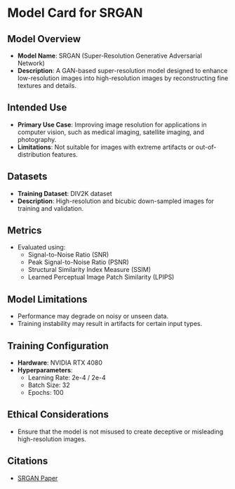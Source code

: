 # Model Card for SRGAN

## Model Overview
- **Model Name**: SRGAN (Super-Resolution Generative Adversarial Network)
- **Description**: A GAN-based super-resolution model designed to enhance low-resolution images into high-resolution images by reconstructing fine textures and details.

## Intended Use
- **Primary Use Case**: Improving image resolution for applications in computer vision, such as medical imaging, satellite imaging, and photography.
- **Limitations**: Not suitable for images with extreme artifacts or out-of-distribution features.

## Datasets
- **Training Dataset**: DIV2K dataset
- **Description**: High-resolution and bicubic down-sampled images for training and validation.

## Metrics
- Evaluated using:
  - Signal-to-Noise Ratio (SNR)
  - Peak Signal-to-Noise Ratio (PSNR)
  - Structural Similarity Index Measure (SSIM)
  - Learned Perceptual Image Patch Similarity (LPIPS)

## Model Limitations
- Performance may degrade on noisy or unseen data.
- Training instability may result in artifacts for certain input types.

## Training Configuration
- **Hardware**: NVIDIA RTX 4080
- **Hyperparameters**:
  - Learning Rate: 2e-4 / 2e-4
  - Batch Size: 32
  - Epochs: 100

## Ethical Considerations
- Ensure that the model is not misused to create deceptive or misleading high-resolution images.

## Citations
- [SRGAN Paper](https://arxiv.org/abs/1609.04802)
